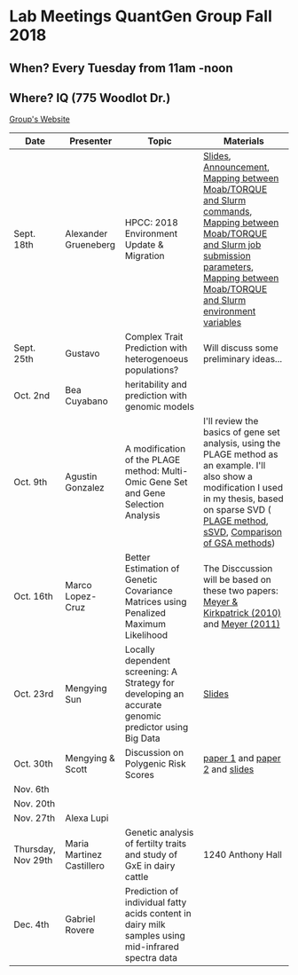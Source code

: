 # Lab Meetings QuantGen Group Fall 2018

## When? Every Tuesday from 11am -noon

## Where? IQ (775 Woodlot Dr.)

[Group's Website](http://quantgen.github.io/)

| Date           | Presenter     |  Topic        |  Materials    |
| -------------  | ------------- | ------------- | ------------- |
| Sept. 18th | Alexander Grueneberg | HPCC: 2018 Environment Update & Migration | [Slides](https://slides.agrueneberg.info/2018-09-18-hpcc-environment-update-and-migration.html), [Announcement](https://wiki.hpcc.msu.edu/display/ITH/2018+Environment+Update+and+Migration), [Mapping between Moab/TORQUE and Slurm commands](https://wiki.hpcc.msu.edu/display/ITH/System+Commands), [Mapping between Moab/TORQUE and Slurm job submission parameters](https://wiki.hpcc.msu.edu/display/ITH/Specifications+of+Job+submission), [Mapping between Moab/TORQUE and Slurm environment variables](https://wiki.hpcc.msu.edu/display/ITH/Environment+Variables) |
| Sept. 25th   | Gustavo | Complex Trait Prediction with heterogenoeus populations? |  Will discuss some preliminary ideas... |
| Oct. 2nd   | Bea Cuyabano | heritability and prediction with genomic models |  |
| Oct. 9th   | Agustin Gonzalez | A modification of the PLAGE method: Multi-Omic Gene Set and Gene Selection Analysis   | I'll review the basics of gene set analysis, using the PLAGE method as an example. I'll also show a modification I used in my thesis, based on sparse SVD ( [PLAGE method](https://www.ncbi.nlm.nih.gov/pmc/articles/PMC1261155/), [sSVD](https://www.sciencedirect.com/science/article/pii/S0047259X07000887), [Comparison of GSA methods](https://journals.plos.org/plosone/article?id=10.1371/journal.pone.0079217)) |
| Oct. 16th   | Marco Lopez-Cruz | Better Estimation of Genetic Covariance Matrices using Penalized Maximum Likelihood | The Disccussion will be based on these two papers: [Meyer & Kirkpatrick (2010)](http://www.genetics.org/content/185/3/1097.long) and [Meyer (2011)](https://gsejournal.biomedcentral.com/articles/10.1186/1297-9686-43-39)|
| Oct. 23rd  | Mengying Sun | Locally dependent screening: A Strategy for developing an accurate genomic predictor using Big Data| [Slides](https://www.dropbox.com/s/dt5hmd7y20jbyxx/insights-into-dependent-screening.pdf?dl=0) |
| Oct. 30th  |  Mengying & Scott |Discussion on Polygenic Risk Scores | [paper 1](https://ac.els-cdn.com/S0002929715003651/1-s2.0-S0002929715003651-main.pdf?_tid=1a891029-b9fe-4629-89d9-661f398685bc&acdnat=1540578354_3068ede2e1ee88cabd2e1408774c3bd6) and [paper 2](https://www.nature.com/articles/s41588-018-0183-z.pdf) and [slides](https://www.dropbox.com/s/s8d9a07mdsv1zhv/polygenic-risk-score.pdf?dl=0) |
| Nov. 6th   |  | |  |
| Nov. 20th   |  | |  |
| Nov. 27th   | Alexa Lupi | |  |
|  Thursday, Nov 29th |  Maria Martinez Castillero  | Genetic analysis of fertilty traits and study of GxE in dairy cattle   | 1240 Anthony Hall  |
| Dec. 4th   | Gabriel Rovere |Prediction of individual fatty acids content in dairy milk samples using mid-infrared spectra data | |

